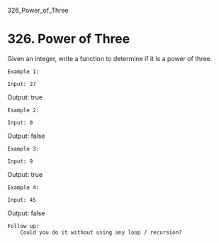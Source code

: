 326_Power_of_Three
# 326. Power of Three

Given an integer, write a function to determine if it is a power of three.

    Example 1:

    Input: 27
Output: true

    Example 2:

    Input: 0
Output: false

    Example 3:

    Input: 9
Output: true

    Example 4:

    Input: 45
Output: false

    Follow up:
        Could you do it without using any loop / recursion?